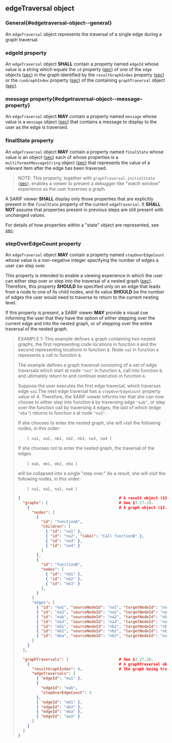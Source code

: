 ## edgeTraversal object

### General{#edgetraversal-object--general}

An `edgeTraversal` object represents the traversal of a single edge during a graph traversal.

### edgeId property

An `edgeTraversal` object **SHALL** contain a property named `edgeId` whose value is a string which equals the `id` property ([sec](#edge-object--id-property)) of one of the `edge` objects ([sec](#edge-object)) in the graph identified by the `resultGraphIndex` property ([sec](#resultgraphindex-property)) or the `runGraphIndex` property ([sec](#rungraphindex-property)) of the containing `graphTraversal` object ([sec](#graphtraversal-object)).

### message property{#edgetraversal-object--message-property}

An `edgeTraversal` object **MAY** contain a property named `message` whose value is a `message` object ([sec](#message-object)) that contains a message to display to the user as the edge is traversed.

### finalState property

An `edgeTraversal` object **MAY** contain a property named `finalState` whose value is an object ([sec](#object-properties)) each of whose properties is a `multiformatMessageString` object ([sec](#multiformatmessagestring-object)) that represents the value of a relevant item after the edge has been traversed.

> NOTE: This property, together with `graphTraversal.initialState` ([sec](#graphtraversal-object--initialstate-property)), enables a viewer to present a debugger-like "watch window" experience as the user traverses a graph.

A SARIF viewer **SHALL** display only those properties that are explicitly present in the `finalState` property of the current `edgeTraversal`. It **SHALL NOT** assume that properties present in previous steps are still present with unchanged values.

For details of how properties within a "state" object are represented, see [sec](#state-property).

### stepOverEdgeCount property

An `edgeTraversal` object **MAY** contain a property named `stepOverEdgeCount` whose value is a non-negative integer specifying the number of edges a user can step over.

This property is intended to enable a viewing experience in which the user can either step over or step into the traversal of a nested graph ([sec](#children-property)). Therefore, this property **SHOULD** be specified only on an edge that leads from a node to one of its child nodes, and its value **SHOULD** be the number of edges the user would need to traverse to return to the current nesting level.

If this property is present, a SARIF viewer **MAY** provide a visual cue informing the user that they have the option of either stepping over the current edge and into the nested graph, or of stepping over the entire traversal of the nested graph.

> EXAMPLE 1: This example defines a graph containing two nested graphs, the first representing code locations in function `A` and the second representing locations in function `B`. Node `na2` in function `A` represents a call to function `B`.
> 
> The example defines a graph traversal consisting of a set of edge traversals which start at node `"na1"` in function `A`, call into function `B`, and ultimately return to and continue execution in function `A`.
> 
> Suppose the user executes the first edge traversal, which traverses edge `ea1`.The next edge traversal has a `stepOverEdgeCount` property value of 4. Therefore, the SARIF viewer informs her that she can now choose to either step into function `B` by traversing edge `"eab"`, or step over the function call by traversing 4 edges, the last of which (edge `"eba"`) returns to function `A` at node `"na3"`.
> 
> If she chooses to enter the nested graph, she will visit the following nodes, in this order:
> 
> &emsp;&emsp;`[ na1, na2, nb1, nb2, nb3, na3, na4 ]`
> 
> If she chooses not to enter the nested graph, the traversal of the edges
> 
> &emsp;&emsp;`[ eab, eb1, eb2, eba ]`
> 
> will be collapsed into a single "step over." As a result, she will visit the following nodes, in this order:
> 
> &emsp;&emsp;`[ na1, na2, na3, na4 ]`
> 
> ```json
> {                                           # A result object (§3.27).
>   "graphs": [                               # See §3.27.19.
>     {                                       # A graph object (§3.39).
>       "nodes": [
>         {
>           "id": "functionA",
>           "children": [
>             { "id": "na1" },
>             { "id": "na2", "label": "Call functionB" },
>             { "id": "na3" },
>             { "id": "na4" }
>           ]
>         },
>         {
>           "id": "functionB",
>           "nodes": [
>             { "id": "nb1" },
>             { "id": "nb2" },
>             { "id": "nb3" }
>           ],
>         }
>       ]
>       "edges": [
>         { "id": "ea1", "sourceNodeId": "na1", "targetNodeId": "na2" },
>         { "id": "ea2", "sourceNodeId": "na2", "targetNodeId": "na3" },
>         { "id": "eab", "sourceNodeId": "na2", "targetNodeId": "nb1" },
>         { "id": "ea3", "sourceNodeId": "na3", "targetNodeId": "na4" },
>         { "id": "eb1", "sourceNodeId": "nb1", "targetNodeId": "nb2" },
>         { "id": "eb2", "sourceNodeId": "nb2", "targetNodeId": "nb3" },
>         { "id": "eba", "sourceNodeId": "nb3", "targetNodeId": "na3" }
>       ]
>     }
>   ],
> 
>   "graphTraversals": [                      # See §3.27.20.
>     {                                       # A graphTraversal object (§3.42).
>       "resultGraphIndex": 0,                # The graph being traversed.
>       "edgeTraversals": [
>         { "edgeId": "ea1" },
>         {
>           "edgeId": "eab",
>           "stepOverEdgeCount": 4
>         },
>         { "edgeId": "eb1" },
>         { "edgeId": "eb2" },
>         { "edgeId": "eba" },
>         { "edgeId": "ea3" }
>       ]
>     }
>   ]
> }
> ```
